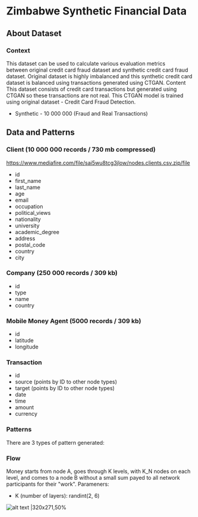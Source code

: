 # Zimbabwe Synthetic Financial Data

## About Dataset
### Context
This dataset can be used to calculate various evaluation metrics between original credit card fraud dataset and synthetic credit card fraud dataset.
Original dataset is highly imbalanced and this synthetic credit card dataset is balanced using transactions generated using CTGAN.
Content
This dataset consists of credit card transactions but generated using CTGAN so these transactions are not real. This CTGAN model is trained using original dataset - Credit Card Fraud Detection.
* Synthetic - 10 000 000 (Fraud and Real Transactions)


## Data and Patterns
### Client (10 000 000 records / 730 mb compressed)
https://www.mediafire.com/file/sai5wu8tcg3jlow/nodes.clients.csv.zip/file
* id
* first_name
* last_name
* age
* email
* occupation
* political_views
* nationality
* university
* academic_degree
* address
* postal_code
* country
* city

### Company (250 000 records / 309 kb)
* id
* type
* name
* country

### Mobile Money Agent (5000 records / 309 kb)
* id
* latitude
* longitude

### Transaction
* id
* source (points by ID to other node types)
* target (points by ID to other node types)
* date
* time
* amount
* currency

### Patterns
There are 3 types of pattern generated:
### Flow
Money starts from node A, goes through K levels, with K_N nodes on each level, and comes to a node B without a small sum payed to all network participants for their "work". Parameners:
* K (number of layers): randint(2, 6)

![alt text |320x271,50%](images/ZimMobileMoneyAgents.png|width=100px])
